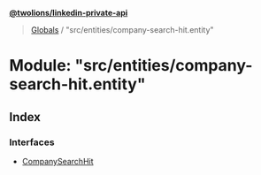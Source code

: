 **[@twolions/linkedin-private-api](../README.md)**

> [Globals](../globals.md) / "src/entities/company-search-hit.entity"

# Module: "src/entities/company-search-hit.entity"

## Index

### Interfaces

* [CompanySearchHit](../interfaces/_src_entities_company_search_hit_entity_.companysearchhit.md)
